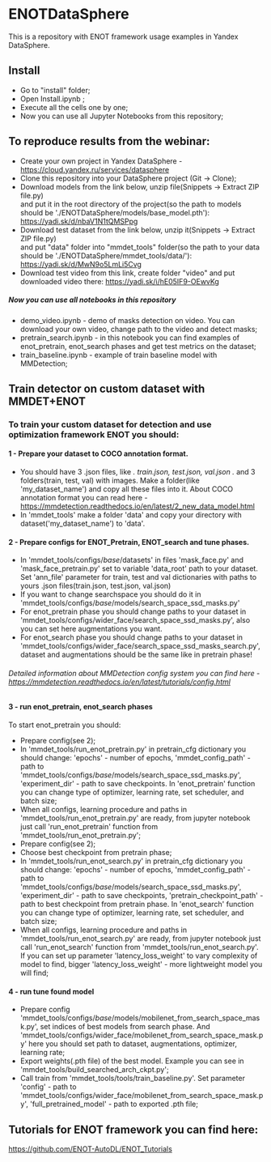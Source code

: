 # ENOTDataSphere
This is a repository with ENOT framework usage examples in Yandex DataSphere.

## Install
* Go to "install" folder;
* Open Install.ipynb ;
* Execute all the cells one by one;
* Now you can use all Jupyter Notebooks from this repository;


## To reproduce results from the webinar:
* Create your own project in Yandex DataSphere - https://cloud.yandex.ru/services/datasphere 
* Clone this repository into your DataSphere project (Git -> Clone);
* Download models from the link below, unzip file(Snippets -> Extract ZIP file.py) \
and put it in the root directory of the project(so the path to models should be './ENOTDataSphere/models/base_model.pth'): 
https://yadi.sk/d/nbaV1N1tQMSPpg
* Download test dataset from the link below, unzip it(Snippets -> Extract ZIP file.py) \
and put "data" folder into "mmdet_tools" folder(so the path to your data should be './ENOTDataSphere/mmdet_tools/data/'):
https://yadi.sk/d/MwN9o5LmLi5Cvg
* Download test video from this link, create folder "video" and put downloaded video there:
https://yadi.sk/i/hE05IF9-OEwvKg

##### Now you can use all notebooks in this repository
* demo_video.ipynb - demo of masks detection on video. You can download your own video, change path to the video and detect masks;
* pretrain_search.ipynb - in this notebook you can find examples of enot_pretrain, enot_search phases and get test metrics on the dataset;
* train_baseline.ipynb - example of train baseline model with MMDetection;


## Train detector on custom dataset with MMDET+ENOT
### To train your custom dataset for detection and use optimization framework ENOT you should:
#### 1 - Prepare your dataset to COCO annotation format. 
* You should have 3 .json files, like *. train.json, test.json, val.json .* and 3 folders(train, test, val) with images. Make a folder(like 'my_dataset_name') and copy all these files into it. About COCO annotation format you can read here - https://mmdetection.readthedocs.io/en/latest/2_new_data_model.html
* In 'mmdet_tools' make a folder 'data' and copy your directory  with dataset('my_dataset_name') to 'data'.
#### 2 - Prepare configs for ENOT_Pretrain, ENOT_search and tune phases.
* In 'mmdet_tools/configs/_base_/datasets' in files 'mask_face.py' and 'mask_face_pretrain.py' set to variable 'data_root' path to your dataset.
Set 'ann_file' parameter for train, test and val dictionaries with paths to yours .json files(train.json, test.json, val.json)
* If you want to change searchspace you should do it in 'mmdet_tools/configs/_base_/models/search_space_ssd_masks.py'
* For enot_pretrain phase you should change paths to your dataset in 'mmdet_tools/configs/wider_face/search_space_ssd_masks.py', also you can set here augmentations you want.
* For enot_search phase you should change paths to your dataset in 'mmdet_tools/configs/wider_face/search_space_ssd_masks_search.py', dataset and augmentations should be the same like in pretrain phase!
###### Detailed information about MMDetection config system you can find here - https://mmdetection.readthedocs.io/en/latest/tutorials/config.html

#### 3 - run enot_pretrain, enot_search phases
To start enot_pretrain you should:
* Prepare config(see 2);
* In 'mmdet_tools/run_enot_pretrain.py' in pretrain_cfg dictionary you should change: 'epochs' - number of epochs, 'mmdet_config_path' - path to 'mmdet_tools/configs/_base_/models/search_space_ssd_masks.py', 'experiment_dir' - path to save checkpoints. In 'enot_pretrain' function you can change type of optimizer, learning rate, set scheduler, and batch size;
* When all configs, learning procedure and paths in 'mmdet_tools/run_enot_pretrain.py' are ready, from jupyter notebook just call 'run_enot_pretrain' function from 'mmdet_tools/run_enot_pretrain.py';
* Prepare config(see 2);
* Choose best checkpoint from pretrain phase;
* In 'mmdet_tools/run_enot_search.py' in pretrain_cfg dictionary you should change: 'epochs' - number of epochs, 'mmdet_config_path' - path to 'mmdet_tools/configs/_base_/models/search_space_ssd_masks.py', 'experiment_dir' - path to save checkpoints, 'pretrain_checkpoint_path' - path to best checkpoint from pretrain phase. In 'enot_search' function you can change type of optimizer, learning rate, set scheduler, and batch size;
* When all configs, learning procedure and paths in 'mmdet_tools/run_enot_search.py' are ready, from jupyter notebook just call 'run_enot_search' function from 'mmdet_tools/run_enot_search.py'. If you can set up parameter 'latency_loss_weight' to vary complexity of model to find, bigger 'latency_loss_weight' - more lightweight model you will find;

#### 4 - run tune found model
* Prepare config 'mmdet_tools/configs/_base_/models/mobilenet_from_search_space_mask.py', set indices of best models from search phase. And 'mmdet_tools/configs/wider_face/mobilenet_from_search_space_mask.py' here you should set path to dataset, augmentations, optimizer, learning rate;
* Export weights(.pth file) of the best model. Example you can see in 'mmdet_tools/build_searched_arch_ckpt.py';
* Call train from 'mmdet_tools/tools/train_baseline.py'. Set parameter 'config' - path to 'mmdet_tools/configs/wider_face/mobilenet_from_search_space_mask.py', 
'full_pretrained_model' - path to exported .pth file;


## Tutorials for ENOT framework you can find here:
https://github.com/ENOT-AutoDL/ENOT_Tutorials




